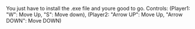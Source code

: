 You just have to install the .exe file and youre good to go. Controls: (Player1: "W": Move Up, "S": Move down), (Player2: "Arrow UP": Move Up, "Arrow DOWN": Move DOWN)
